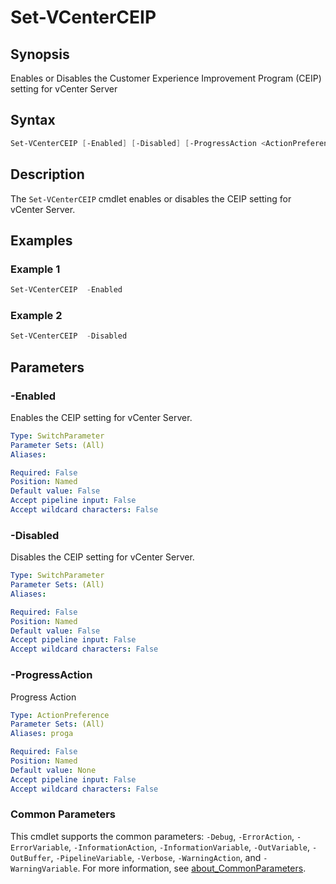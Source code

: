 # Set-VCenterCEIP

## Synopsis

Enables or Disables the Customer Experience Improvement Program (CEIP) setting for vCenter Server

## Syntax

```powershell
Set-VCenterCEIP [-Enabled] [-Disabled] [-ProgressAction <ActionPreference>] [<CommonParameters>]
```

## Description

The `Set-VCenterCEIP` cmdlet enables or disables the CEIP setting for vCenter Server.

## Examples

### Example 1

```powershell
Set-VCenterCEIP  -Enabled
```

### Example 2

```powershell
Set-VCenterCEIP  -Disabled
```

## Parameters

### -Enabled

Enables the CEIP setting for vCenter Server.

```yaml
Type: SwitchParameter
Parameter Sets: (All)
Aliases:

Required: False
Position: Named
Default value: False
Accept pipeline input: False
Accept wildcard characters: False
```

### -Disabled

Disables the CEIP setting for vCenter Server.

```yaml
Type: SwitchParameter
Parameter Sets: (All)
Aliases:

Required: False
Position: Named
Default value: False
Accept pipeline input: False
Accept wildcard characters: False
```

### -ProgressAction

Progress Action

```yaml
Type: ActionPreference
Parameter Sets: (All)
Aliases: proga

Required: False
Position: Named
Default value: None
Accept pipeline input: False
Accept wildcard characters: False
```

### Common Parameters

This cmdlet supports the common parameters: `-Debug`, `-ErrorAction`, `-ErrorVariable`, `-InformationAction`, `-InformationVariable`, `-OutVariable`, `-OutBuffer`, `-PipelineVariable`, `-Verbose`, `-WarningAction`, and `-WarningVariable`. For more information, see [about_CommonParameters](http://go.microsoft.com/fwlink/?LinkID=113216).
